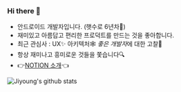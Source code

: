 ### Hi there 👋

- 안드로이드 개발자입니다. (햇수로 6년차🙊)
- 재미있고 아름답고 편리한 프로덕트를 만드는 것을 좋아합니다.
- 최근 관심사 : UX✨ 아키텍처🕸 *좋은 개발자*에 대한 고찰💬
- 항상 재미나고 흥미로운 것들을 쫓습니다🔍
- 👉[NOTION 소개](https://www.notion.so/z0dev/11797ccebdfe4d8ba493cdb663badf98)👈

<!--
**Jiyoung9310/Jiyoung9310** is a ✨ _special_ ✨ repository because its `README.md` (this file) appears on your GitHub profile.

Here are some ideas to get you started:

- 🔭 I’m currently working on ...
- 🌱 I’m currently learning ...
- 👯 I’m looking to collaborate on ...
- 🤔 I’m looking for help with ...
- 💬 Ask me about ...
- 📫 How to reach me: ...
- 😄 Pronouns: ...
- ⚡ Fun fact: ...
-->

![Jiyoung's github stats](https://github-readme-stats.vercel.app/api?username=Jiyoung9310&show_icons=ture)
